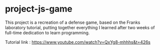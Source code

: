 # project-js-game

This project is a recreation of a defense game, based on the Franks laboratory tutorial, putting together everything I learned after two weeks of full-time dedication to learn programming.

Tutorial link : https://www.youtube.com/watch?v=QxYg8-mhhhs&t=426s
